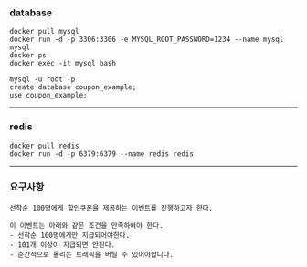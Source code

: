 ### database
```shell
docker pull mysql
docker run -d -p 3306:3306 -e MYSQL_ROOT_PASSWORD=1234 --name mysql mysql
docker ps
docker exec -it mysql bash
```

```shell
mysql -u root -p
create database coupon_example;
use coupon_example;
```

---

### redis
```
docker pull redis
docker run -d -p 6379:6379 --name redis redis
```

---

### 요구사항
```text
선착순 100명에게 할인쿠폰을 제공하는 이벤트를 진행하고자 한다.

이 이벤트는 아래와 같은 조건을 만족하여야 한다.
- 선착순 100명에게만 지급되어야한다.
- 101개 이상이 지급되면 안된다.
- 순간적으로 몰리는 트래픽을 버틸 수 있어야합니다.
```
